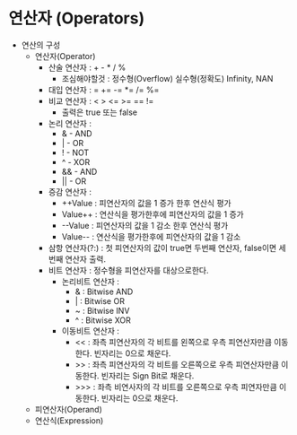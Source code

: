 # 연산자 (Operators)
* 연산의 구성
    * 연산자(Operator)
        * 산술 연산자 : + - * / %
            * 조심해야할것 : 정수형(Overflow) 실수형(정확도) Infinity, NAN
        * 대입 연산자 : = += -= *= /= %=
        * 비교 연산자 : < > <= >= == !=
            * 출력은 true 또는 false
        * 논리 연산자 : 
            * & - AND
            * | - OR
            * ! - NOT
            * ^ - XOR
            * && - AND
            * || - OR
        * 증감 연산자 : 
            * ++Value : 피연산자의 값을 1 증가 한후 연산식 평가
            * Value++ : 연산식을 평가한후에 피연산자의 값을 1 증가
            * --Value : 피연산자의 값을 1 감소 한후 연산식 평가
            * Value-- : 연산식을 평가한후에 피연산자의 값을 1 감소
        * 삼항 연산자(?:) : 첫 피연산자의 값이 true면 두번째 연산자, false이면 세번째 연산자 출력. 
        * 비트 연산자 : 정수형을 피연산자를 대상으로한다. 
            * 논리비트 연산자 : 
                * & : Bitwise AND
                * | : Bitwise OR
                * ~ : Bitwise INV
                * ^ : Bitwise XOR
            * 이동비트 연산자 : 
                * << : 좌측 피연산자의 각 비트를 왼쪽으로 우측 피연산자만큼 이동한다. 빈자리는 0으로 채운다.
                * \>> : 좌측 피연산자의 각 비트를 오른쪽으로 우측 피연산자만큼 이동한다. 빈자리는 Sign Bit로 채운다. 
                * \>>> : 좌측 비연사자의 각 비트를 오른쪽으로 우측 피연자만큼 이동한다. 빈자리는 0으로 채운다. 
    * 피연산자(Operand)
    * 연산식(Expression)